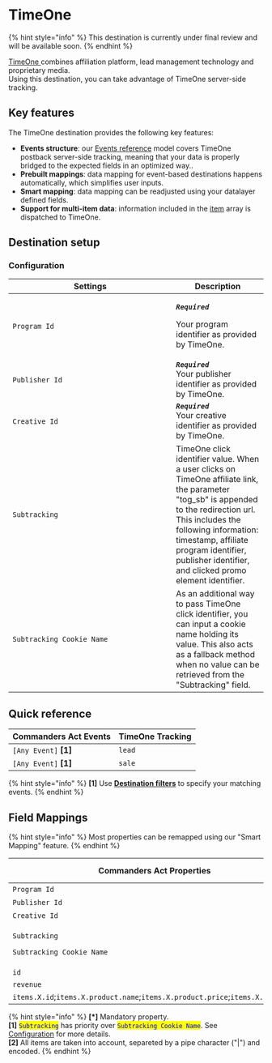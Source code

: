 # TimeOne

{% hint style="info" %}
This destination is currently under final review and will be available soon.
{% endhint %}

[TimeOne ](https://www.timeone.io/en/)combines affiliation platform, lead management technology and proprietary media.\
Using this destination, you can take advantage of TimeOne server-side tracking.

## Key features

The TimeOne destination provides the following key features:

* **Events structure**: our [Events reference](https://community.commandersact.com/platform-x/developers/tracking/events-reference) model covers TimeOne postback server-side tracking, meaning that your data is properly bridged to the expected fields in an optimized way..
* **Prebuilt mappings**: data mapping for event-based destinations happens automatically, which simplifies user inputs.
* **Smart mapping**: data mapping can be readjusted using your datalayer defined fields.&#x20;
* **Support for multi-item data**: information included in the [item](https://community.commandersact.com/platform-x/developers/tracking/events-reference#item) array is dispatched to TimeOne.

## Destination setup

### Configuration

<table><thead><tr><th width="307">Settings</th><th>Description</th></tr></thead><tbody><tr><td><code>Program Id</code></td><td><p><em><strong><code>Required</code></strong></em></p><p>Your program identifier as provided by TimeOne.</p></td></tr><tr><td><code>Publisher Id</code></td><td><em><strong><code>Required</code></strong></em><br>Your publisher identifier as provided by TimeOne.</td></tr><tr><td><code>Creative Id</code></td><td><em><strong><code>Required</code></strong></em><br>Your creative identifier as provided by TimeOne.</td></tr><tr><td><code>Subtracking</code></td><td>TimeOne click identifier value. When a user clicks on TimeOne affiliate link, the parameter "tog_sb" is appended to the redirection url. This includes the following information: timestamp, affiliate program identifier, publisher identifier, and clicked promo element identifier.</td></tr><tr><td><code>Subtracking Cookie Name</code></td><td>As an additional way to pass TimeOne click identifier, you can input a cookie name holding its value. This also acts as a fallback method when no value can be retrieved from the "Subtracking" field.</td></tr></tbody></table>

## Quick reference

| Commanders Act Events  | TimeOne Tracking |
| ---------------------- | ---------------- |
| `[Any Event]` **\[1]** | `lead`           |
| `[Any Event]` **\[1]** | `sale`           |

{% hint style="info" %}
**\[1]** Use [**Destination filters**](https://doc.commandersact.com/features/destinations/destination-filters) to specify your matching events.
{% endhint %}

## Field Mappings

{% hint style="info" %}
Most properties can be remapped using our "Smart Mapping" feature.
{% endhint %}

<table><thead><tr><th width="364.6685580062746">Commanders Act Properties</th><th>TimeOne Properties</th></tr></thead><tbody><tr><td><code>Program Id</code></td><td><code>progid</code> <strong>[*]</strong></td></tr><tr><td><code>Publisher Id</code></td><td><code>comid</code> <strong>[*]</strong></td></tr><tr><td><code>Creative Id</code></td><td><code>iu</code> <strong>[*]</strong></td></tr><tr><td><p><code>Subtracking</code></p><p><code>Subtracking Cookie Name</code></p></td><td><code>subtracking</code> <strong>[*][1]</strong></td></tr><tr><td><code>id</code></td><td><code>uniqid</code> <strong>[*]</strong></td></tr><tr><td><code>revenue</code></td><td><code>price</code></td></tr><tr><td><code>items.X.id</code>;<code>items.X.product.name</code>;<code>items.X.product.price</code>;<code>items.X.quantity</code></td><td><code>data</code> <strong>[2]</strong></td></tr></tbody></table>

{% hint style="info" %}
**\[\*]** Mandatory property.\
**\[1]** <mark style="color:blue;">`Subtracking`</mark> has priority over <mark style="color:blue;">`Subtracking Cookie Name`</mark>. See [Configuration](timeone.md#configuration) for  more details.\
**\[2]** All items are taken into account, separeted by a pipe character ("|") and encoded.
{% endhint %}
